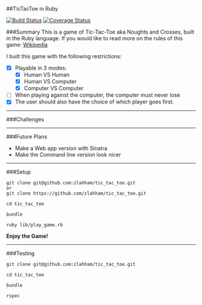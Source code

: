 ##TicTacToe in Ruby

[![Build Status](https://travis-ci.org/zlahham/tic_tac_toe.svg?branch=master)](https://travis-ci.org/zlahham/tic_tac_toe)
[![Coverage Status](https://coveralls.io/repos/zlahham/tic_tac_toe/badge.svg?branch=master&service=github)](https://coveralls.io/github/zlahham/tic_tac_toe?branch=master)

###Summary
This is a game of Tic-Tac-Toe aka Noughts and Crosses, built in the Ruby language.
If you would like to read more on the rules of this game: [Wikipedia](https://en.wikipedia.org/wiki/Tic-tac-toe)

I built this game with the following restrictions:
- [x] Playable in 3 modes:
  - [x] Human VS Human
  - [x] Human VS Computer
  - [x] Computer VS Computer
- [ ] When playing against the computer, the computer must never lose
- [x] The user should also have the choice of which player goes first.

---

###Challenges

---

###Future Plans
- Make a Web app version with Sinatra
- Make the Command line version look nicer

---

###Setup
```
git clone git@github.com:zlahham/tic_tac_toe.git
or
git clone https://github.com/zlahham/tic_tac_toe.git

cd tic_tac_toe

bundle

ruby lib/play_game.rb
```
**Enjoy the Game!**

---

###Testing
```
git clone git@github.com:zlahham/tic_tac_toe.git

cd tic_tac_toe

bundle

rspec
```
